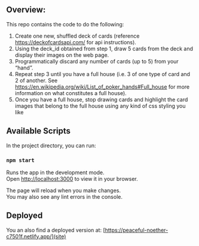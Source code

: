 ## Overview:

This repo contains the code to do the following:

1. Create one new, shuffled deck of cards (reference https://deckofcardsapi.com/
   for api instructions).
2. Using the deck_id obtained from step 1, draw 5 cards from the deck and display
   their images on the web page.
3. Programmatically discard any number of cards (up to 5) from your “hand”.
4. Repeat step 3 until you have a full house (i.e. 3 of one type of card and 2 of
   another. See https://en.wikipedia.org/wiki/List_of_poker_hands#Full_house for
   more information on what constitutes a full house).
5. Once you have a full house, stop drawing cards and highlight the card images
   that belong to the full house using any kind of css styling you like

## Available Scripts

In the project directory, you can run:

### `npm start`

Runs the app in the development mode.\
Open [http://localhost:3000](http://localhost:3000) to view it in your browser.

The page will reload when you make changes.\
You may also see any lint errors in the console.

## Deployed

You an also find a deployed version at: [https://peaceful-noether-c7501f.netlify.app/](site)
